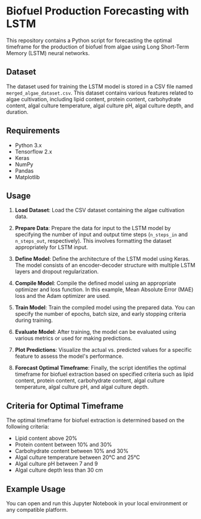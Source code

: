 # Biofuel Production Forecasting with LSTM

This repository contains a Python script for forecasting the optimal timeframe for the production of biofuel from algae using Long Short-Term Memory (LSTM) neural networks.

## Dataset

The dataset used for training the LSTM model is stored in a CSV file named `merged_algae_dataset.csv`. This dataset contains various features related to algae cultivation, including lipid content, protein content, carbohydrate content, algal culture temperature, algal culture pH, algal culture depth, and duration.

## Requirements

- Python 3.x
- Tensorflow 2.x
- Keras
- NumPy
- Pandas
- Matplotlib

## Usage

1. **Load Dataset**: Load the CSV dataset containing the algae cultivation data.

2. **Prepare Data**: Prepare the data for input to the LSTM model by specifying the number of input and output time steps (`n_steps_in` and `n_steps_out`, respectively). This involves formatting the dataset appropriately for LSTM input.

3. **Define Model**: Define the architecture of the LSTM model using Keras. The model consists of an encoder-decoder structure with multiple LSTM layers and dropout regularization.

4. **Compile Model**: Compile the defined model using an appropriate optimizer and loss function. In this example, Mean Absolute Error (MAE) loss and the Adam optimizer are used.

5. **Train Model**: Train the compiled model using the prepared data. You can specify the number of epochs, batch size, and early stopping criteria during training.

6. **Evaluate Model**: After training, the model can be evaluated using various metrics or used for making predictions.

7. **Plot Predictions**: Visualize the actual vs. predicted values for a specific feature to assess the model's performance.

8. **Forecast Optimal Timeframe**: Finally, the script identifies the optimal timeframe for biofuel extraction based on specified criteria such as lipid content, protein content, carbohydrate content, algal culture temperature, algal culture pH, and algal culture depth.

## Criteria for Optimal Timeframe

The optimal timeframe for biofuel extraction is determined based on the following criteria:

- Lipid content above 20%
- Protein content between 10% and 30%
- Carbohydrate content between 10% and 30%
- Algal culture temperature between 20°C and 25°C
- Algal culture pH between 7 and 9
- Algal culture depth less than 30 cm

## Example Usage

You can open and run this Jupyter Notebook in your local environment or any compatible platform.
